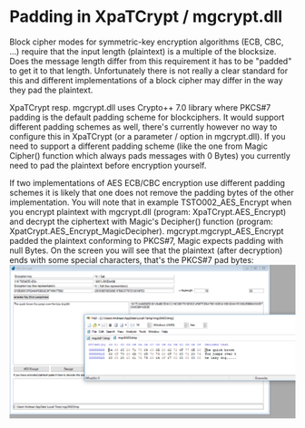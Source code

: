 # Padding in XpaTCrypt / mgcrypt.dll

Block cipher modes for symmetric-key encryption algorithms (ECB, CBC, ...) require that the input length (plaintext) is a multiple of the blocksize. Does the message length differ from this requirement it has to be "padded" to get it to that length. Unfortunately there is not really a clear standard for this and different implementations of a block cipher may differ in the way they pad the plaintext.

XpaTCrypt resp. mgcrypt.dll uses Crypto++ 7.0 library where PKCS#7 padding is the default padding scheme for blockciphers. It would support different padding schemes as well, there's currently however no way to configure this in XpaTCrypt (or a parameter / option in mgcrypt.dll). If you need to support a different padding scheme (like the one from Magic Cipher() function which always pads messages with 0 Bytes) you currently need to pad the plaintext before encryption yourself.  

If two implementations of AES ECB/CBC encryption use different padding schemes it is likely that one does not remove the padding bytes of the other implementation. You will note that in example TSTO002_AES_Encrypt when you encrypt plaintext with mgcrypt.dll (program: XpaTCrypt.AES_Encrypt) and decrypt the ciphertext with Magic's Decipher() function (program: XpatCrypt.AES_Encrypt_MagicDecipher). mgcrypt.mgcrypt_AES_Encrypt padded the plaintext conforming to PKCS#7, Magic expects padding with null Bytes. On the screen you will see that the plaintext (after decryption) ends with some special characters, that's the PKCS#7 pad bytes:  
![Padding issue](./padding_issue.png "Padding issue")
